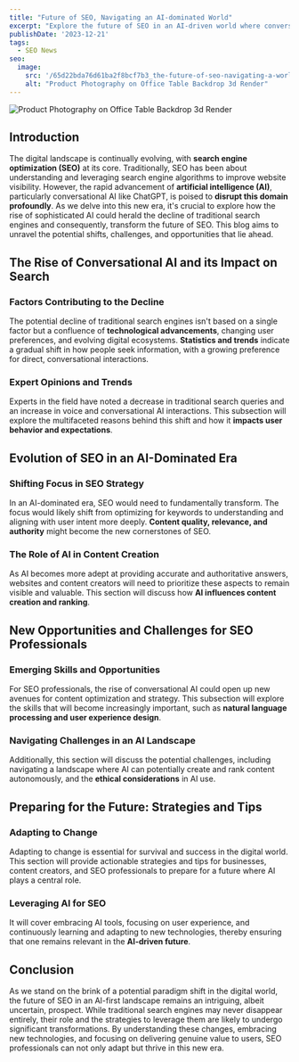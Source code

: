 ```yaml
---
title: "Future of SEO, Navigating an AI-dominated World"
excerpt: "Explore the future of SEO in an AI-driven world where conversational AI like ChatGPT reshapes search, presenting new challenges and opportunities."
publishDate: '2023-12-21'
tags:
  - SEO News
seo:
  image:
    src: '/65d22bda76d61ba2f8bcf7b3_the-future-of-seo-navigating-a-world-where-chatgpt-reigns-supreme-1.jpeg'
    alt: "Product Photography on Office Table Backdrop 3d Render"
---
```


![Product Photography on Office Table Backdrop 3d Render](/65d22bda76d61ba2f8bcf7b3_the-future-of-seo-navigating-a-world-where-chatgpt-reigns-supreme-1.jpeg)

## Introduction

The digital landscape is continually evolving, with **search engine optimization (SEO)** at its core. Traditionally, SEO has been about understanding and leveraging search engine algorithms to improve website visibility. However, the rapid advancement of **artificial intelligence (AI)**, particularly conversational AI like ChatGPT, is poised to **disrupt this domain profoundly**. As we delve into this new era, it's crucial to explore how the rise of sophisticated AI could herald the decline of traditional search engines and consequently, transform the future of SEO. This blog aims to unravel the potential shifts, challenges, and opportunities that lie ahead.

## The Rise of Conversational AI and its Impact on Search

### Factors Contributing to the Decline

The potential decline of traditional search engines isn't based on a single factor but a confluence of **technological advancements**, changing user preferences, and evolving digital ecosystems. **Statistics and trends** indicate a gradual shift in how people seek information, with a growing preference for direct, conversational interactions.

### Expert Opinions and Trends

Experts in the field have noted a decrease in traditional search queries and an increase in voice and conversational AI interactions. This subsection will explore the multifaceted reasons behind this shift and how it **impacts user behavior and expectations**.

## Evolution of SEO in an AI-Dominated Era

### Shifting Focus in SEO Strategy

In an AI-dominated era, SEO would need to fundamentally transform. The focus would likely shift from optimizing for keywords to understanding and aligning with user intent more deeply. **Content quality, relevance, and authority** might become the new cornerstones of SEO.

### The Role of AI in Content Creation

As AI becomes more adept at providing accurate and authoritative answers, websites and content creators will need to prioritize these aspects to remain visible and valuable. This section will discuss how **AI influences content creation and ranking**.

## New Opportunities and Challenges for SEO Professionals

### Emerging Skills and Opportunities

For SEO professionals, the rise of conversational AI could open up new avenues for content optimization and strategy. This subsection will explore the skills that will become increasingly important, such as **natural language processing and user experience design**.

### Navigating Challenges in an AI Landscape

Additionally, this section will discuss the potential challenges, including navigating a landscape where AI can potentially create and rank content autonomously, and the **ethical considerations** in AI use.

## Preparing for the Future: Strategies and Tips

### Adapting to Change

Adapting to change is essential for survival and success in the digital world. This section will provide actionable strategies and tips for businesses, content creators, and SEO professionals to prepare for a future where AI plays a central role.

### Leveraging AI for SEO

It will cover embracing AI tools, focusing on user experience, and continuously learning and adapting to new technologies, thereby ensuring that one remains relevant in the **AI-driven future**.

## Conclusion

As we stand on the brink of a potential paradigm shift in the digital world, the future of SEO in an AI-first landscape remains an intriguing, albeit uncertain, prospect. While traditional search engines may never disappear entirely, their role and the strategies to leverage them are likely to undergo significant transformations. By understanding these changes, embracing new technologies, and focusing on delivering genuine value to users, SEO professionals can not only adapt but thrive in this new era.
